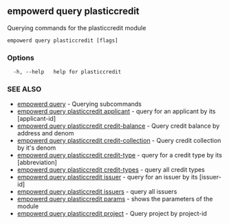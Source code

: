 ## empowerd query plasticcredit

Querying commands for the plasticcredit module

```
empowerd query plasticcredit [flags]
```

### Options

```
  -h, --help   help for plasticcredit
```

### SEE ALSO

* [empowerd query](empowerd_query.md)	 - Querying subcommands
* [empowerd query plasticcredit applicant](empowerd_query_plasticcredit_applicant.md)	 - query for an applicant by its [applicant-id]
* [empowerd query plasticcredit credit-balance](empowerd_query_plasticcredit_credit-balance.md)	 - Query credit balance by address and denom
* [empowerd query plasticcredit credit-collection](empowerd_query_plasticcredit_credit-collection.md)	 - Query credit collection by it's denom
* [empowerd query plasticcredit credit-type](empowerd_query_plasticcredit_credit-type.md)	 - query for a credit type by its [abbreviation]
* [empowerd query plasticcredit credit-types](empowerd_query_plasticcredit_credit-types.md)	 - query all credit types
* [empowerd query plasticcredit issuer](empowerd_query_plasticcredit_issuer.md)	 - query for an issuer by its [issuer-id]
* [empowerd query plasticcredit issuers](empowerd_query_plasticcredit_issuers.md)	 - query all issuers
* [empowerd query plasticcredit params](empowerd_query_plasticcredit_params.md)	 - shows the parameters of the module
* [empowerd query plasticcredit project](empowerd_query_plasticcredit_project.md)	 - Query project by project-id

